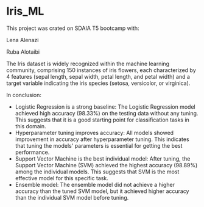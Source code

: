 # Iris_ML

This project was crated on SDAIA T5 bootcamp with:

Lena Alenazi

Ruba Alotaibi


The Iris dataset is widely recognized within the machine learning community, comprising 150 instances of iris flowers, each characterized by 4 features (sepal length, sepal width, petal length, and petal width) and a target variable indicating the iris species (setosa, versicolor, or virginica).

In conclusion:
- Logistic Regression is a strong baseline: The Logistic Regression model achieved high accuracy (98.33%) on the testing data without any tuning. This suggests that it is a good starting point for classification tasks in this domain.
- Hyperparameter tuning improves accuracy: All models showed improvement in accuracy after hyperparameter tuning. This indicates that tuning the models' parameters is essential for getting the best performance.
- Support Vector Machine is the best individual model: After tuning, the Support Vector Machine (SVM) achieved the highest accuracy (98.89%) among the individual models. This suggests that SVM is the most effective model for this specific task.
- Ensemble model: The ensemble model did not achieve a higher accuracy than the tuned SVM model, but it achieved higher accuracy than the individual SVM model before tuning.
